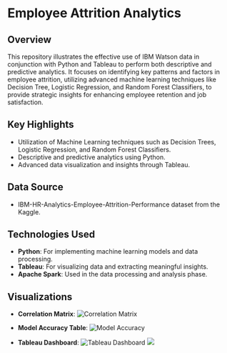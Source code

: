 # Employee Attrition Analytics

## Overview
This repository illustrates the effective use of IBM Watson data in conjunction with Python and Tableau to perform both descriptive and predictive analytics. It focuses on identifying key patterns and factors in employee attrition, utilizing advanced machine learning techniques like Decision Tree, Logistic Regression, and Random Forest Classifiers, to provide strategic insights for enhancing employee retention and job satisfaction.

## Key Highlights
- Utilization of Machine Learning techniques such as Decision Trees, Logistic Regression, and Random Forest Classifiers.
- Descriptive and predictive analytics using Python.
- Advanced data visualization and insights through Tableau.

## Data Source
- IBM-HR-Analytics-Employee-Attrition-Performance dataset from the Kaggle.

## Technologies Used
- **Python**: For implementing machine learning models and data processing.
- **Tableau**: For visualizing data and extracting meaningful insights.
- **Apache Spark**: Used in the data processing and analysis phase.

## Visualizations
- **Correlation Matrix**: 
![Correlation Matrix](https://raw.githubusercontent.com/Aamir-Hullur/Employee-Attrition-Prediction/main/img/Correlation_Matrix.png)

- **Model Accuracy Table**: 
![Model Accuracy](https://raw.githubusercontent.com/Aamir-Hullur/Employee-Attrition-Prediction/main/img/Model%20Accuracy.png)

- **Tableau Dashboard**: 
![Tableau Dashboard](https://raw.githubusercontent.com/Aamir-Hullur/Employee-Attrition-Prediction/main/img/Tableau_dashboard.png)
![](https://raw.githubusercontent.com/Aamir-Hullur/Employee-Attrition-Prediction/main/img/Tableau_dashboard2.png)
